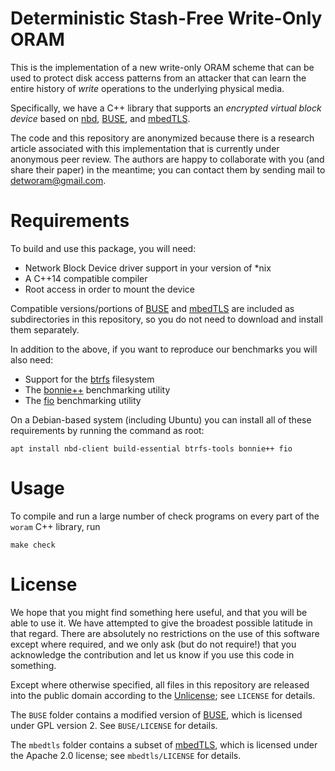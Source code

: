 # Deterministic Stash-Free Write-Only ORAM

This is the implementation of a new write-only ORAM scheme
that can be used to protect disk access patterns from an
attacker that can learn the entire history of *write* operations
to the underlying physical media.

Specifically, we have a C++ library that supports an
*encrypted virtual block device* based on
[nbd][], [BUSE][], and [mbedTLS][].

[nbd]: https://nbd.sourceforge.io/
[BUSE]: https://github.com/acozzette/BUSE
[mbedTLS]: https://tls.mbed.org/

The code and this repository are anonymized because there is
a research article associated with this implementation that is
currently under anonymous peer review. The authors are happy to
collaborate with you (and share their paper) in the meantime; you
can contact them by sending mail to <detworam@gmail.com>.

# Requirements

To build and use this package, you will need:

+   Network Block Device driver support in your version of \*nix
+   A C++14 compatible compiler
+   Root access in order to mount the device

Compatible versions/portions of [BUSE][] and [mbedTLS][]
are included as subdirectories in this repository, so you do not
need to download and install them separately.

In addition to the above, if you want to reproduce our benchmarks
you will also need:

+   Support for the [btrfs][] filesystem
+   The [bonnie++][] benchmarking utility
+   The [fio][] benchmarking utility

[btrfs]: https://btrfs.wiki.kernel.org/index.php/Main_Page
[bonnie++]: http://www.coker.com.au/bonnie++/
[fio]: https://github.com/axboe/fio

On a Debian-based system (including Ubuntu) you can install all of these
requirements by running the command as root:

    apt install nbd-client build-essential btrfs-tools bonnie++ fio

# Usage

To compile and run a large number of check programs on every part of the
`woram` C++ library, run

    make check

# License

We hope that you might find something here useful, and that you will be
able to use it. We have attempted to give the broadest possible latitude
in that regard. There are absolutely no restrictions on the use of this
software except where required, and we only ask (but do not require!)
that you acknowledge the contribution and let us know if you use this
code in something.

Except where otherwise specified, all files in this repository are
released into the public domain according to the
[Unlicense](http://unlicense.org/); see `LICENSE` for details.

The `BUSE` folder contains a modified version of [BUSE][], which is
licensed under GPL version 2. See `BUSE/LICENSE` for details.

The `mbedtls` folder contains a subset of [mbedTLS][], which is licensed
under the Apache 2.0 license; see `mbedtls/LICENSE` for details.
